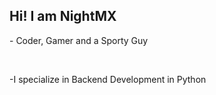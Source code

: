 <h2>Hi! I am NightMX</h2>
<p>- Coder, Gamer and a Sporty Guy</p><br>
<p>-I specialize in Backend Development in Python<p>